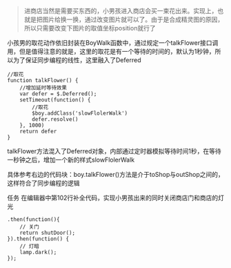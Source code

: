 >进商店当然是需要买东西的，小男孩进入商店会买一束花出来。实现上，也就是把图片给换一换，通过改变图片就可以了。由于是合成精灵图的原因，所以只需要改变下图片的取值坐标position就行了

小孩男的取花动作依旧封装在BoyWalk函数中，通过规定一个talkFlower接口调用，但是值得注意的就是，这里的取花是有一个等待的时间的，默认为1秒钟，所以为了保证同步编程的线性，这里融入了Deferred

    //取花
    function talkFlower() {
        //增加延时等待效果
        var defer = $.Deferred();
        setTimeout(function() {
            //取花
            $boy.addClass('slowFlolerWalk')
            defer.resolve()
        }, 1000)
        return defer
    }
talkFlower方法混入了Deferred对象，内部通过定时器模拟等待时间1秒，在等待一秒钟之后，增加一个新的样式slowFlolerWalk

具体参考右边的代码块：boy.talkFlower()方法是介于toShop与outShop之间的，这样符合了同步编程的逻辑

任务
在编辑器中第102行补全代码，实现小男孩出来的同时关闭商店门和商店的灯光

    .then(function(){
        // 关门
        return shutDoor();
    }).then(function() {
        // 灯暗
        lamp.dark();
    });
